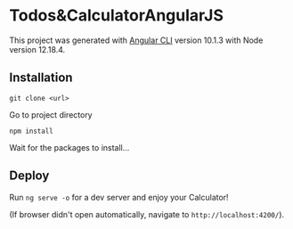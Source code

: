 # Todos&CalculatorAngularJS

This project was generated with [Angular CLI](https://github.com/angular/angular-cli) version 10.1.3 with Node version 12.18.4.

## Installation

`git clone <url>`

Go to project directory 

`npm install`

Wait for the packages to install...

## Deploy

Run `ng serve -o` for a dev server and enjoy your Calculator! 

(If browser didn't open automatically, navigate to `http://localhost:4200/`).
